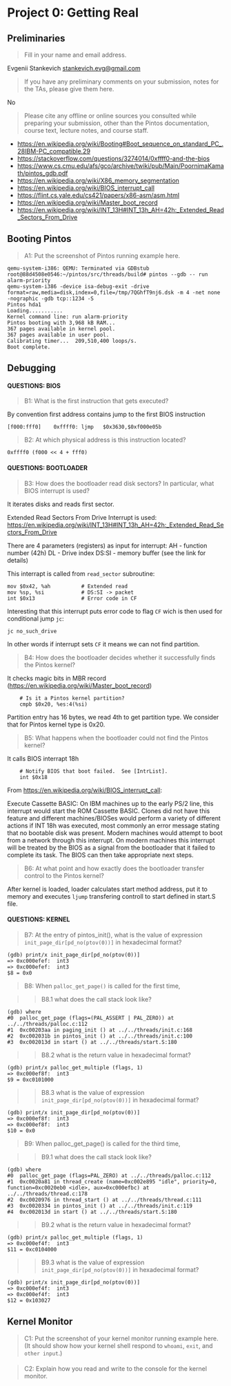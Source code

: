 # Project 0: Getting Real

## Preliminaries

>Fill in your name and email address.

Evgenii Stankevich <stankevich.evg@gmail.com>

>If you have any preliminary comments on your submission, notes for the TAs, please give them here.

No

>Please cite any offline or online sources you consulted while preparing your submission, other than the Pintos documentation, course text, lecture notes, and course staff.

- https://en.wikipedia.org/wiki/Booting#Boot_sequence_on_standard_PC_.28IBM-PC_compatible.29
- https://stackoverflow.com/questions/3274014/0xffff0-and-the-bios
- https://www.cs.cmu.edu/afs/gco/archive/twiki/pub/Main/PoornimaKamath/pintos_gdb.pdf
- https://en.wikipedia.org/wiki/X86_memory_segmentation
- https://en.wikipedia.org/wiki/BIOS_interrupt_call
- https://flint.cs.yale.edu/cs421/papers/x86-asm/asm.html
- https://en.wikipedia.org/wiki/Master_boot_record
- https://en.wikipedia.org/wiki/INT_13H#INT_13h_AH=42h:_Extended_Read_Sectors_From_Drive


## Booting Pintos

>A1: Put the screenshot of Pintos running example here.

```
qemu-system-i386: QEMU: Terminated via GDBstub
root@88d4508e0546:~/pintos/src/threads/build# pintos --gdb -- run alarm-priority
qemu-system-i386 -device isa-debug-exit -drive format=raw,media=disk,index=0,file=/tmp/7QGhfT9nj6.dsk -m 4 -net none -nographic -gdb tcp::1234 -S
Pintos hda1
Loading...........
Kernel command line: run alarm-priority
Pintos booting with 3,968 kB RAM...
367 pages available in kernel pool.
367 pages available in user pool.
Calibrating timer...  209,510,400 loops/s.
Boot complete.
```

## Debugging

#### QUESTIONS: BIOS 

>B1: What is the first instruction that gets executed?

By convention first address contains jump to the first BIOS instruction
```
[f000:fff0]    0xffff0: ljmp   $0x3630,$0xf000e05b
```

>B2: At which physical address is this instruction located?

```
0xffff0 (f000 << 4 + fff0)
```

#### QUESTIONS: BOOTLOADER

>B3: How does the bootloader read disk sectors? In particular, what BIOS interrupt is used?

It iterates disks and reads first sector.

Extended Read Sectors From Drive Interrupt is used:
https://en.wikipedia.org/wiki/INT_13H#INT_13h_AH=42h:_Extended_Read_Sectors_From_Drive

There are 4 parameters (registers) as input for interrupt:
AH - function number (42h)
DL - Drive index
DS:SI - memory buffer (see the link for details)

This interrapt is called from `read_sector` subroutine:

```
mov $0x42, %ah			# Extended read
mov %sp, %si			# DS:SI -> packet
int $0x13			    # Error code in CF
```

Interesting that this interrupt puts error code to flag `CF` wich is then used for conditional jump `jc`:

```
jc no_such_drive
```

In other words if interrupt sets `CF` it means we can not find partition.

>B4: How does the bootloader decides whether it successfully finds the Pintos kernel?

It checks magic bits in MBR record (https://en.wikipedia.org/wiki/Master_boot_record)
```
    # Is it a Pintos kernel partition?
	cmpb $0x20, %es:4(%si)
```

Partition entry has 16 bytes, we read 4th to get partition type. We consider that for Pintos kernel type is 0x20.


>B5: What happens when the bootloader could not find the Pintos kernel?

It calls BIOS interrapt 18h

```
	# Notify BIOS that boot failed.  See [IntrList].
	int $0x18
```

From https://en.wikipedia.org/wiki/BIOS_interrupt_call:

Execute Cassette BASIC: On IBM machines up to the early PS/2 line, this interrupt would start the ROM Cassette BASIC. Clones did not have this feature and different machines/BIOSes would perform a variety of different actions if INT 18h was executed, most commonly an error message stating that no bootable disk was present. Modern machines would attempt to boot from a network through this interrupt. On modern machines this interrupt will be treated by the BIOS as a signal from the bootloader that it failed to complete its task. The BIOS can then take appropriate next steps.

>B6: At what point and how exactly does the bootloader transfer control to the Pintos kernel?

After kernel is loaded, loader calculates start method address, put it to memory and executes `ljump` transfering controll to start defined in start.S file.

#### QUESTIONS: KERNEL

>B7: At the entry of pintos_init(), what is the value of expression `init_page_dir[pd_no(ptov(0))]` in hexadecimal format?

```
(gdb) print/x init_page_dir[pd_no(ptov(0))]
=> 0xc000efef:  int3   
=> 0xc000efef:  int3   
$8 = 0x0
```

>B8: When `palloc_get_page()` is called for the first time,

>> B8.1 what does the call stack look like?
>>
>> 

```
(gdb) where
#0  palloc_get_page (flags=(PAL_ASSERT | PAL_ZERO)) at ../../threads/palloc.c:112
#1  0xc00203aa in paging_init () at ../../threads/init.c:168
#2  0xc002031b in pintos_init () at ../../threads/init.c:100
#3  0xc002013d in start () at ../../threads/start.S:180
```

>> B8.2 what is the return value in hexadecimal format?
>>
>> 

```
(gdb) print/x palloc_get_multiple (flags, 1)
=> 0xc000ef8f:  int3   
$9 = 0xc0101000
```

>> B8.3 what is the value of expression `init_page_dir[pd_no(ptov(0))]` in hexadecimal format?
>>
>> 

```
(gdb) print/x init_page_dir[pd_no(ptov(0))]
=> 0xc000ef8f:  int3   
=> 0xc000ef8f:  int3   
$10 = 0x0
```

>B9: When palloc_get_page() is called for the third time,

>> B9.1 what does the call stack look like?
>>
>> 

```
(gdb) where
#0  palloc_get_page (flags=PAL_ZERO) at ../../threads/palloc.c:112
#1  0xc0020a81 in thread_create (name=0xc002e895 "idle", priority=0, function=0xc0020eb0 <idle>, aux=0xc000efbc) at ../../threads/thread.c:178
#2  0xc0020976 in thread_start () at ../../threads/thread.c:111
#3  0xc0020334 in pintos_init () at ../../threads/init.c:119
#4  0xc002013d in start () at ../../threads/start.S:180
```

>> B9.2 what is the return value in hexadecimal format?
>>
>> 

```
(gdb) print/x palloc_get_multiple (flags, 1)
=> 0xc000ef4f:  int3   
$11 = 0xc0104000
```

>> B9.3 what is the value of expression `init_page_dir[pd_no(ptov(0))]` in hexadecimal format?
>>
>> 

```
(gdb) print/x init_page_dir[pd_no(ptov(0))]
=> 0xc000ef4f:  int3   
=> 0xc000ef4f:  int3   
$12 = 0x103027
```

## Kernel Monitor

>C1: Put the screenshot of your kernel monitor running example here. (It should show how your kernel shell respond to `whoami`, `exit`, and `other input`.)

#### 

>C2: Explain how you read and write to the console for the kernel monitor.
